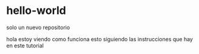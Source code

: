 # hello-world
solo un nuevo repositorio

hola 
estoy viendo como funciona esto siguiendo las instrucciones que hay en este tutorial
